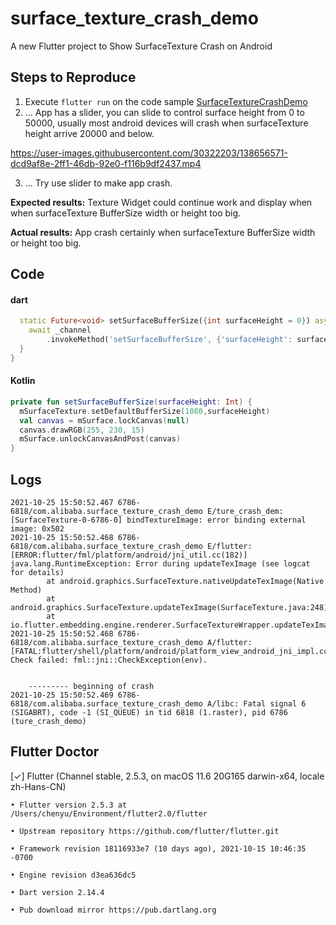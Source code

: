 # surface_texture_crash_demo

A new Flutter project to Show SurfaceTexture Crash on Android



## Steps to Reproduce

1. Execute `flutter run` on the code sample 
[SurfaceTextureCrashDemo](https://github.com/ksballetba/surface_texture_crash_demo)
2. ... 
App has a slider, you can slide to control surface height from 0 to 50000, usually most android devices will crash when surfaceTexture height arrive 20000 and below.

https://user-images.githubusercontent.com/30322203/138656571-dcd9af8e-2ff1-46db-92e0-f116b9df2437.mp4


3. ... 
Try use slider to make app crash.

**Expected results:** 
Texture Widget could continue work and display when when surfaceTexture BufferSize width or height too big.

**Actual results:** 
App crash certainly when surfaceTexture BufferSize width or height too big.

## Code

#### dart

```dart
  static Future<void> setSurfaceBufferSize({int surfaceHeight = 0}) async {
    await _channel
        .invokeMethod('setSurfaceBufferSize', {'surfaceHeight': surfaceHeight});
  }
}
```



#### Kotlin

```kotlin
private fun setSurfaceBufferSize(surfaceHeight: Int) {
  mSurfaceTexture.setDefaultBufferSize(1080,surfaceHeight)
  val canvas = mSurface.lockCanvas(null)
  canvas.drawRGB(255, 230, 15)
  mSurface.unlockCanvasAndPost(canvas)
}
```




## Logs

```
2021-10-25 15:50:52.467 6786-6818/com.alibaba.surface_texture_crash_demo E/ture_crash_dem: [SurfaceTexture-0-6786-0] bindTextureImage: error binding external image: 0x502
2021-10-25 15:50:52.468 6786-6818/com.alibaba.surface_texture_crash_demo E/flutter: [ERROR:flutter/fml/platform/android/jni_util.cc(182)] java.lang.RuntimeException: Error during updateTexImage (see logcat for details)
        at android.graphics.SurfaceTexture.nativeUpdateTexImage(Native Method)
        at android.graphics.SurfaceTexture.updateTexImage(SurfaceTexture.java:248)
        at io.flutter.embedding.engine.renderer.SurfaceTextureWrapper.updateTexImage(SurfaceTextureWrapper.java:38)
2021-10-25 15:50:52.468 6786-6818/com.alibaba.surface_texture_crash_demo A/flutter: [FATAL:flutter/shell/platform/android/platform_view_android_jni_impl.cc(1247)] Check failed: fml::jni::CheckException(env). 
    
    
    --------- beginning of crash
2021-10-25 15:50:52.469 6786-6818/com.alibaba.surface_texture_crash_demo A/libc: Fatal signal 6 (SIGABRT), code -1 (SI_QUEUE) in tid 6818 (1.raster), pid 6786 (ture_crash_demo)
```



## Flutter Doctor

[✓] Flutter (Channel stable, 2.5.3, on macOS 11.6 20G165 darwin-x64, locale zh-Hans-CN)

    • Flutter version 2.5.3 at /Users/chenyu/Environment/flutter2.0/flutter
    
    • Upstream repository https://github.com/flutter/flutter.git
    
    • Framework revision 18116933e7 (10 days ago), 2021-10-15 10:46:35 -0700
    
    • Engine revision d3ea636dc5
    
    • Dart version 2.14.4
    
    • Pub download mirror https://pub.dartlang.org